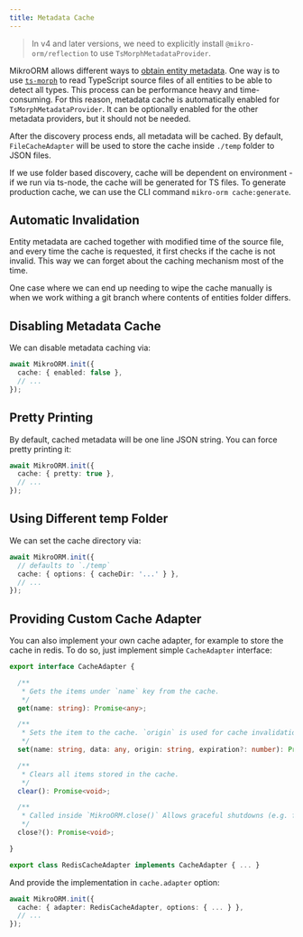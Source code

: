 ```yaml
---
title: Metadata Cache
---
```


> In v4 and later versions, we need to explicitly install `@mikro-orm/reflection` to use `TsMorphMetadataProvider`.

MikroORM allows different ways to [obtain entity metadata](metadata-providers.md). One way is to use [`ts-morph`](https://github.com/dsherret/ts-morph) to read TypeScript source files of all entities to be able to detect all types. This process can be performance heavy and time-consuming. For this reason, metadata cache is automatically enabled for `TsMorphMetadataProvider`. It can be optionally enabled for the other metadata providers, but it should not be needed.

After the discovery process ends, all metadata will be cached. By default, `FileCacheAdapter` will be used to store the cache inside `./temp` folder to JSON files.

If we use folder based discovery, cache will be dependent on environment - if we run via ts-node, the cache will be generated for TS files. To generate production cache, we can use the CLI command `mikro-orm cache:generate`.

## Automatic Invalidation

Entity metadata are cached together with modified time of the source file, and every time the cache is requested, it first checks if the cache is not invalid. This way we can forget about the caching mechanism most of the time.

One case where we can end up needing to wipe the cache manually is when we work withing a git branch where contents of entities folder differs.

## Disabling Metadata Cache

We can disable metadata caching via:

```ts
await MikroORM.init({
  cache: { enabled: false },
  // ...
});
```

## Pretty Printing

By default, cached metadata will be one line JSON string. You can force pretty printing it:

```ts
await MikroORM.init({
  cache: { pretty: true },
  // ...
});
```

## Using Different temp Folder

We can set the cache directory via:

```ts
await MikroORM.init({
  // defaults to `./temp`
  cache: { options: { cacheDir: '...' } },
  // ...
});
```

## Providing Custom Cache Adapter

You can also implement your own cache adapter, for example to store the cache in redis. To do so, just implement simple `CacheAdapter` interface:

```ts
export interface CacheAdapter {

  /**
   * Gets the items under `name` key from the cache.
   */
  get(name: string): Promise<any>;

  /**
   * Sets the item to the cache. `origin` is used for cache invalidation and should reflect the change in data.
   */
  set(name: string, data: any, origin: string, expiration?: number): Promise<void>;

  /**
   * Clears all items stored in the cache.
   */
  clear(): Promise<void>;

  /**
   * Called inside `MikroORM.close()` Allows graceful shutdowns (e.g. for redis).
   */
  close?(): Promise<void>;

}
```

```ts
export class RedisCacheAdapter implements CacheAdapter { ... }
```

And provide the implementation in `cache.adapter` option:

```ts
await MikroORM.init({
  cache: { adapter: RedisCacheAdapter, options: { ... } },
  // ...
});
```
